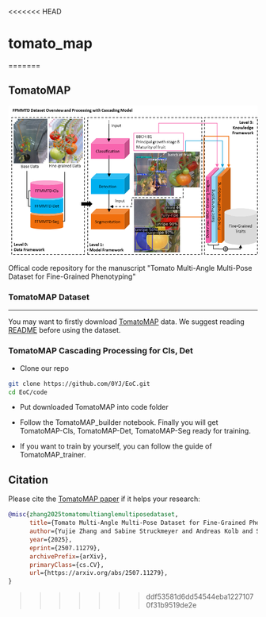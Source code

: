 <<<<<<< HEAD
# tomato_map
=======
## TomatoMAP

<p align="center">
  <img src="IMG/index.png" alt="avatar">
</p>

Offical code repository for the manuscript "Tomato Multi-Angle Multi-Pose Dataset for Fine-Grained Phenotyping"

### TomatoMAP Dataset
---------------
You may want to firstly download [TomatoMAP](https://doi.ipk-gatersleben.de/DOI/10bb9f14-ce90-4747-836f-cf61dfb5eea1/e270d2c4-b7fe-4257-ac59-18bf73190adf/2/1416961851) data. We suggest reading [README](https://github.com/0YJ/MPTSTD/blob/main/README.md) before using the dataset.

### TomatoMAP Cascading Processing for Cls, Det
- Clone our repo
```bash
git clone https://github.com/0YJ/EoC.git
cd EoC/code
```

- Put downloaded TomatoMAP into code folder

- Follow the TomatoMAP_builder notebook. Finally you will get TomatoMAP-Cls, TomatoMAP-Det, TomatoMAP-Seg ready for training.
- If you want to train by yourself, you can follow the guide of TomatoMAP_trainer.  

Citation
--------------

Please cite the [TomatoMAP paper](https://arxiv.org/abs/2507.11279) if it helps your research:
```bibtex
@misc{zhang2025tomatomultianglemultiposedataset,
      title={Tomato Multi-Angle Multi-Pose Dataset for Fine-Grained Phenotyping}, 
      author={Yujie Zhang and Sabine Struckmeyer and Andreas Kolb and Sven Reichardt},
      year={2025},
      eprint={2507.11279},
      archivePrefix={arXiv},
      primaryClass={cs.CV},
      url={https://arxiv.org/abs/2507.11279}, 
}
```
>>>>>>> ddf53581d6dd54544eba12271070f31b9519de2e
